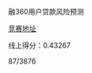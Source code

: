 

融360用户贷款风险预测

[竞赛地址](http://www.dcjingsai.com/common/cmpt/用户贷款风险预测_竞赛信息.html)

线上得分：0.43267

87/3876


